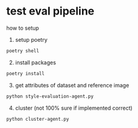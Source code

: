 # test eval pipeline

how to setup

1. setup poetry
```bash
poetry shell
```

2. install packages
```bash
poetry install
```
3. get attributes of dataset and reference image
```bash
python style-evaluation-agent.py
```

4. cluster (not 100% sure if implemented correct)
```bash
python cluster-agent.py
```
